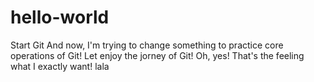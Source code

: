 # hello-world
Start Git
And now, I'm trying to change something to practice core operations of Git! Let enjoy the jorney of Git! Oh, yes! That's the feeling what I exactly want!
lala



